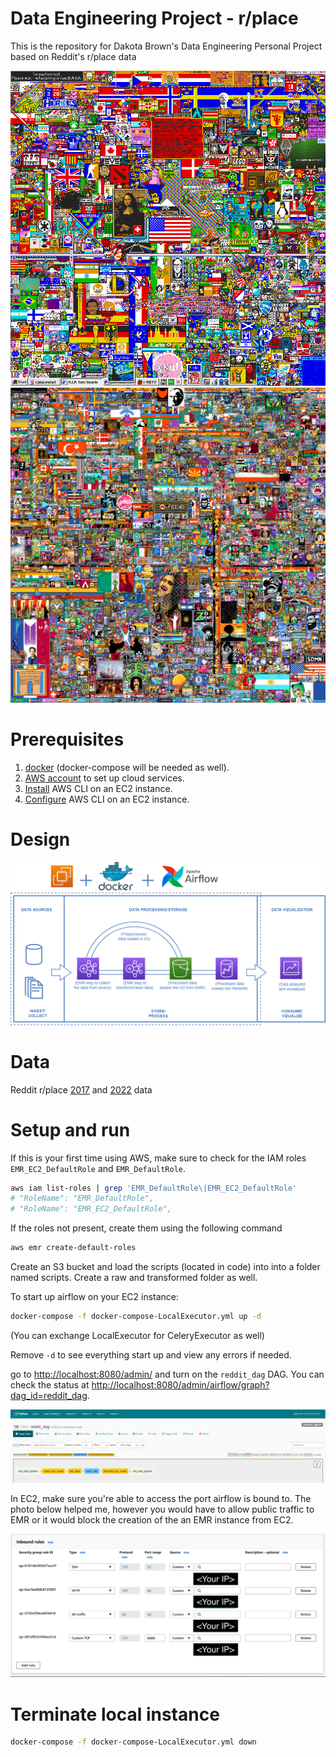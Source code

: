 # Data Engineering Project - r/place

This is the repository for Dakota Brown's Data Engineering Personal Project based on Reddit's r/place data

![Place 2017](assets/images/place2017.png)
![Place 2022](assets/images/place2022.png)

# Prerequisites

1. [docker](https://docs.docker.com/get-docker/) (docker-compose will be needed as well).
2. [AWS account](https://aws.amazon.com/) to set up cloud services.
3. [Install](https://docs.aws.amazon.com/cli/latest/userguide/install-cliv2.html) AWS CLI on an EC2 instance.
4. [Configure](https://docs.aws.amazon.com/cli/latest/userguide/cli-configure-quickstart.html#cli-configure-quickstart-config) AWS CLI on an EC2 instance.

# Design

![ETL Design](assets/images/architecture.png)

# Data

Reddit r/place [2017](https://www.reddit.com/r/redditdata/comments/6640ru/place_datasets_april_fools_2017/) and [2022](https://www.reddit.com/r/place/comments/txvk2d/rplace_datasets_april_fools_2022/) data


# Setup and run

If this is your first time using AWS, make sure to check for the IAM roles `EMR_EC2_DefaultRole` and `EMR_DefaultRole`.

```bash
aws iam list-roles | grep 'EMR_DefaultRole\|EMR_EC2_DefaultRole'
# "RoleName": "EMR_DefaultRole",
# "RoleName": "EMR_EC2_DefaultRole",
```

If the roles not present, create them using the following command

```bash
aws emr create-default-roles
```

Create an S3 bucket and load the scripts (located in code) into into a folder named scripts. 
Create a raw and transformed folder as well.

To start up airflow on your EC2 instance:

```bash
docker-compose -f docker-compose-LocalExecutor.yml up -d
```
(You can exchange LocalExecutor for CeleryExecutor as well)

Remove `-d` to see everything start up and view any errors if needed.

go to [http://localhost:8080/admin/](http://localhost:8080/admin/) and turn on the `reddit_dag` DAG. You can check the status at [http://localhost:8080/admin/airflow/graph?dag_id=reddit_dag](http://localhost:8080/admin/airflow/graph?dag_id=reddit_dag). 

![DAG](assets/images/dag_design.png)

In EC2, make sure you're able to access the port airflow is bound to. The photo below helped me, however you would have to allow
public traffic to EMR or it would block the creation of the an EMR instance from EC2.

![Airflow fix.](assets/images/emr_rules.png)

# Terminate local instance

```bash
docker-compose -f docker-compose-LocalExecutor.yml down
```



